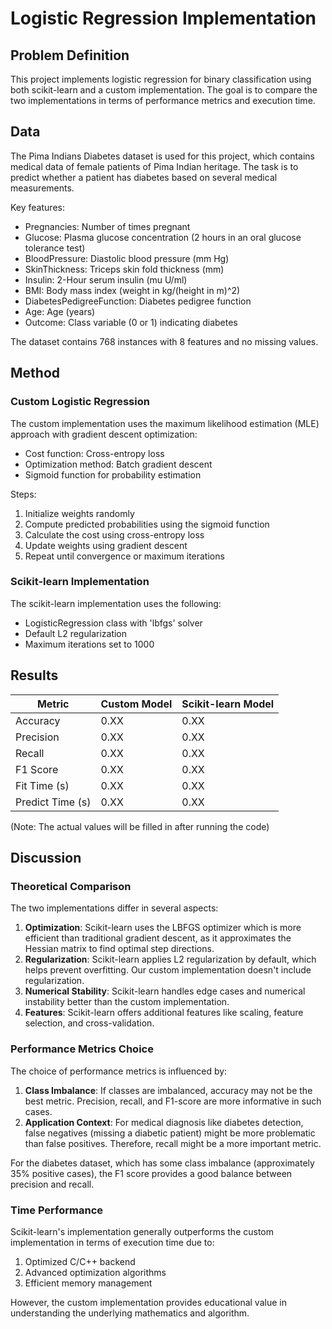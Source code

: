 # Logistic Regression Implementation

## Problem Definition

This project implements logistic regression for binary classification using both scikit-learn and a custom
implementation. The goal is to compare the two implementations in terms of performance metrics and execution time.

## Data

The Pima Indians Diabetes dataset is used for this project, which contains medical data of female patients of Pima
Indian heritage. The task is to predict whether a patient has diabetes based on several medical measurements.

Key features:

- Pregnancies: Number of times pregnant
- Glucose: Plasma glucose concentration (2 hours in an oral glucose tolerance test)
- BloodPressure: Diastolic blood pressure (mm Hg)
- SkinThickness: Triceps skin fold thickness (mm)
- Insulin: 2-Hour serum insulin (mu U/ml)
- BMI: Body mass index (weight in kg/(height in m)^2)
- DiabetesPedigreeFunction: Diabetes pedigree function
- Age: Age (years)
- Outcome: Class variable (0 or 1) indicating diabetes

The dataset contains 768 instances with 8 features and no missing values.

## Method

### Custom Logistic Regression

The custom implementation uses the maximum likelihood estimation (MLE) approach with gradient descent optimization:

- Cost function: Cross-entropy loss
- Optimization method: Batch gradient descent
- Sigmoid function for probability estimation

Steps:

1. Initialize weights randomly
2. Compute predicted probabilities using the sigmoid function
3. Calculate the cost using cross-entropy loss
4. Update weights using gradient descent
5. Repeat until convergence or maximum iterations

### Scikit-learn Implementation

The scikit-learn implementation uses the following:

- LogisticRegression class with 'lbfgs' solver
- Default L2 regularization
- Maximum iterations set to 1000

## Results

| Metric           | Custom Model | Scikit-learn Model |
|------------------|--------------|--------------------|
| Accuracy         | 0.XX         | 0.XX               |
| Precision        | 0.XX         | 0.XX               |
| Recall           | 0.XX         | 0.XX               |
| F1 Score         | 0.XX         | 0.XX               |
| Fit Time (s)     | 0.XX         | 0.XX               |
| Predict Time (s) | 0.XX         | 0.XX               |

(Note: The actual values will be filled in after running the code)

## Discussion

### Theoretical Comparison

The two implementations differ in several aspects:

1. **Optimization**: Scikit-learn uses the LBFGS optimizer which is more efficient than traditional gradient descent, as
   it approximates the Hessian matrix to find optimal step directions.
2. **Regularization**: Scikit-learn applies L2 regularization by default, which helps prevent overfitting. Our custom
   implementation doesn't include regularization.
3. **Numerical Stability**: Scikit-learn handles edge cases and numerical instability better than the custom
   implementation.
4. **Features**: Scikit-learn offers additional features like scaling, feature selection, and cross-validation.

### Performance Metrics Choice

The choice of performance metrics is influenced by:

1. **Class Imbalance**: If classes are imbalanced, accuracy may not be the best metric. Precision, recall, and F1-score
   are more informative in such cases.
2. **Application Context**: For medical diagnosis like diabetes detection, false negatives (missing a diabetic patient)
   might be more problematic than false positives. Therefore, recall might be a more important metric.

For the diabetes dataset, which has some class imbalance (approximately 35% positive cases), the F1 score provides a
good balance between precision and recall.

### Time Performance

Scikit-learn's implementation generally outperforms the custom implementation in terms of execution time due to:

1. Optimized C/C++ backend
2. Advanced optimization algorithms
3. Efficient memory management

However, the custom implementation provides educational value in understanding the underlying mathematics and algorithm.